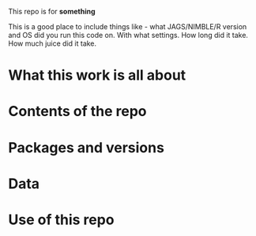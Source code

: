 
This repo is for **something**

This is a good place to include things like - what JAGS/NIMBLE/R version
and OS did you run this code on. With what settings. How long did it
take. How much juice did it take.

# What this work is all about

# Contents of the repo

# Packages and versions

# Data

# Use of this repo
